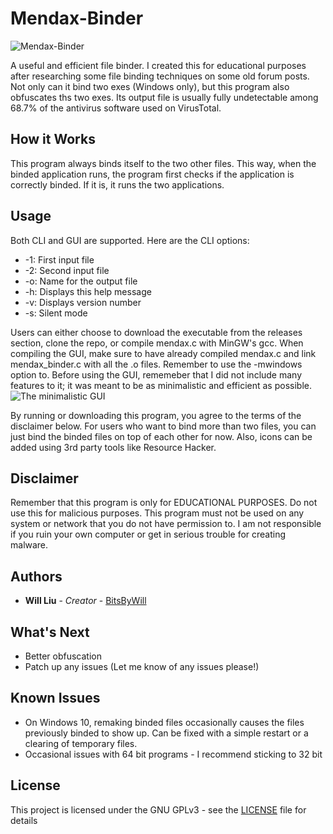 # Mendax-Binder
![Mendax-Binder](https://s14.postimg.org/ynx423o9d/mendax_logo.png)


A useful and efficient file binder.  I created this for educational purposes after researching some file binding techniques on some old forum posts.
Not only can it bind two exes (Windows only), but this program also obfuscates ths two exes.  Its output file is usually fully undetectable among 68.7% of the antivirus software used on VirusTotal.

## How it Works
This program always binds itself to the two other files.  This way, when the binded application runs, the program first checks if the application is correctly binded.  If it is, it runs the two applications.

## Usage
Both CLI and GUI are supported.  Here are the CLI options:
 * -1: First input file
 * -2: Second input file
 * -o: Name for the output file
 * -h: Displays this help message
 * -v: Displays version number
 * -s: Silent mode
 
 Users can either choose to download the executable from the releases section, clone the repo, or compile mendax.c with MinGW's gcc.
 When compiling the GUI, make sure to have already compiled mendax.c and link mendax_binder.c with all the .o files.  Remember to use the -mwindows option to. Before using the GUI, rememeber that I did not include many features to it; it was meant to be as minimalistic and efficient as possible. 
![The minimalistic GUI](https://s31.postimg.org/fncy7kjx7/mendax.png)

By running or downloading this program, you agree to the terms of the disclaimer below.
For users who want to bind more than two files, you can just bind the binded files on top of each other for now.  Also, icons can be added using 3rd party tools like Resource Hacker.

## Disclaimer
Remember that this program is only for EDUCATIONAL PURPOSES.  Do not use this for malicious purposes.  This program must not be used on any system or network that you do not have permission to. I am not responsible if you ruin your own computer or get in serious trouble for creating malware.
 
 ## Authors
* **Will Liu** - *Creator* - [BitsByWill](https://github.com/BitsByWill)

## What's Next
* Better obfuscation
* Patch up any issues (Let me know of any issues please!)

## Known Issues
* On Windows 10, remaking binded files occasionally causes the files previously binded to show up.  Can be fixed with a simple restart or a clearing of temporary files. 
* Occasional issues with 64 bit programs - I recommend sticking to 32 bit

## License
This project is licensed under the GNU GPLv3 - see the [LICENSE](LICENSE) file for details
